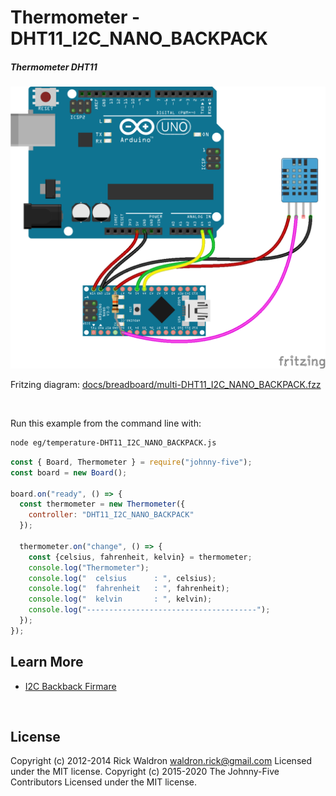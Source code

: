 <!--remove-start-->

# Thermometer - DHT11_I2C_NANO_BACKPACK

<!--remove-end-->






##### Thermometer DHT11



![docs/breadboard/multi-DHT11_I2C_NANO_BACKPACK.png](breadboard/multi-DHT11_I2C_NANO_BACKPACK.png)<br>

Fritzing diagram: [docs/breadboard/multi-DHT11_I2C_NANO_BACKPACK.fzz](breadboard/multi-DHT11_I2C_NANO_BACKPACK.fzz)

&nbsp;




Run this example from the command line with:
```bash
node eg/temperature-DHT11_I2C_NANO_BACKPACK.js
```


```javascript
const { Board, Thermometer } = require("johnny-five");
const board = new Board();

board.on("ready", () => {
  const thermometer = new Thermometer({
    controller: "DHT11_I2C_NANO_BACKPACK"
  });

  thermometer.on("change", () => {
    const {celsius, fahrenheit, kelvin} = thermometer;
    console.log("Thermometer");
    console.log("  celsius      : ", celsius);
    console.log("  fahrenheit   : ", fahrenheit);
    console.log("  kelvin       : ", kelvin);
    console.log("--------------------------------------");
  });
});


```









## Learn More

- [I2C Backback Firmare](https://github.com/rwaldron/johnny-five/blob/master/firmwares/dht_i2c_nano_backpack.ino)

&nbsp;

<!--remove-start-->

## License
Copyright (c) 2012-2014 Rick Waldron <waldron.rick@gmail.com>
Licensed under the MIT license.
Copyright (c) 2015-2020 The Johnny-Five Contributors
Licensed under the MIT license.

<!--remove-end-->
